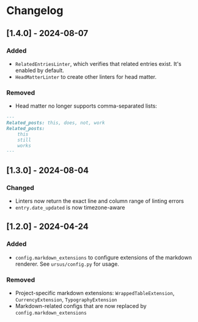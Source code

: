 # Changelog

## [1.4.0] - 2024-08-07

### Added

- `RelatedEntriesLinter`, which verifies that related entries exist. It's enabled by default.
- `HeadMatterLinter` to create other linters for head matter.

### Removed

- Head matter no longer supports comma-separated lists:

```markdown
---
Related_posts: this, does, not, work
Related_posts:
    this
    still
    works
---
```

## [1.3.0] - 2024-08-04

### Changed

- Linters now return the exact line and column range of linting errors
- `entry.date_updated` is now timezone-aware

## [1.2.0] - 2024-04-24

### Added

- `config.markdown_extensions` to configure extensions of the markdown renderer. See `ursus/config.py` for usage.

### Removed

- Project-specific markdown extensions: `WrappedTableExtension`, `CurrencyExtension`, `TypographyExtension`
- Markdown-related configs that are now replaced by `config.markdown_extensions`